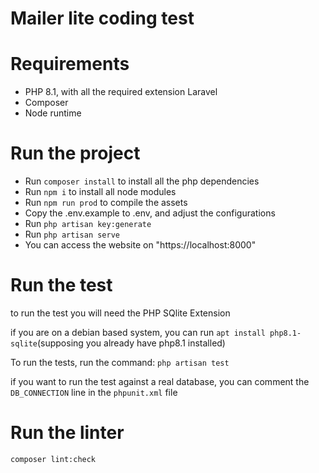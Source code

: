 # Mailer lite coding test
# Requirements
- PHP 8.1, with all the required extension Laravel 
- Composer
- Node runtime

# Run the project
- Run `composer install` to install all the php dependencies
- Run `npm i` to install all node modules
- Run `npm run prod` to compile the assets
- Copy the .env.example to .env, and adjust the configurations
- Run `php artisan key:generate`
- Run `php artisan serve`
- You can access the website on "https://localhost:8000"

# Run the test
to run the test you will need the PHP SQlite Extension

if you are on a debian based system, you can run `apt install php8.1-sqlite`(supposing you already have php8.1 installed)

To run the tests, run the command:
`php artisan test`

if you want to run the test against a real database, you can comment the `DB_CONNECTION` line in the `phpunit.xml` file

# Run the linter
`composer lint:check`